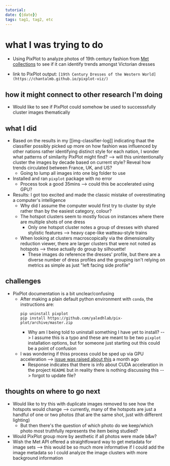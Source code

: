 ```yaml
---
tutorial:
date: {{date}}
tags: tag1, tag2, etc
---
```


# what I was trying to do

+ Using PixPlot to analyze photos of 19th century fashion from [Met collections](https://www.metmuseum.org/art/collection/search) to see if it can identify trends amongst Victorian dresses

+ link to PixPlot output: `[19th Century Dresses of the Western World](https://chantalmb.github.io/pixplot-viz/)`

## how it might connect to other research I'm doing
+ Would like to see if PixPlot could somehow be used to successsfully cluster images thematically

## what I did
+ Based on the results in my [[img-classifier-log]] indicating thaat the classifier possibly picked up more on how fashion was influenced by other nations rather identifying distinct style for each nation, I wonder what patterns of similarity PixPlot might find? --> will this unintentionally cluster the images by decade based on current style? Reveal how trends circulated between France, UK, and US?
	+ Going to lump all images into one big folder to use
+ Installed and ran `pixplot` package with no error
	+ Process took a good 35mins --> could this be accelerated using GPU?
+ Results: I got too excited and made the classic mistake of overestimating a computer's intelligence
	+ Why did I assume the computer would first try to cluster by style rather than by the easiest category, colour?
	+ The hotspot clusters seem to mostly focus on instances where there are multiple shots of one dress
		+ Only one hotspot cluster notes a group of dresses with shared stylistic features --> heavy cape-like watteau-style trains
	+ When looking at clusters macroscopically via the dimensionality reduction viewer, there are larger clusters that were not noted as hotspots --> these actually do group by silhouette!
		+ These images do reference the dresses' profile, but there are a diverse number of dress profiles and the grouping isn't relying on metrics as simple as just "left facing side profile"

## challenges 
+ PixPlot documentation is a bit unclear/confusing
	+ After making a plain default python environment with `conda`, the instructions are:
		```
		pip uninstall pixplot
		pip install https://github.com/yaledhlab/pix-plot/archive/master.zip
		```
		+ Why am I being told to uninstall something I have yet to install? --> I assume this is a typo and these are meant to be two `pixplot` installation options, but for someone just starting out this could be a point of confusion
	+ I was wondering if thiss process could be sped up via GPU acceleration --> [issue was raised about this](https://github.com/YaleDHLab/pix-plot/issues/241) a month ago
		+ Response indicates that there is info about CUDA acceleration in the project `README` but in reality there is nothing discussing this --> forgot to update file?
	
## thoughts on where to go next
+ Would like to try this with duplicate images removed to see how the hotspots would change --> currently, many of the hotspots are just a handful of one or two photos (that are the same shot, just with different lighting)
	+ But then there's the question of which photo do we keep/which photo most truthfully represents the item being studied?
+ Would PixPlot group more by aesthetic if all photos were made b&w?
+ Wish the Met API offered a straightfoward way to get metadata for image sets --> this would be so much more informative if I could add the image metadata so I could analyze the image clusters with more background information 